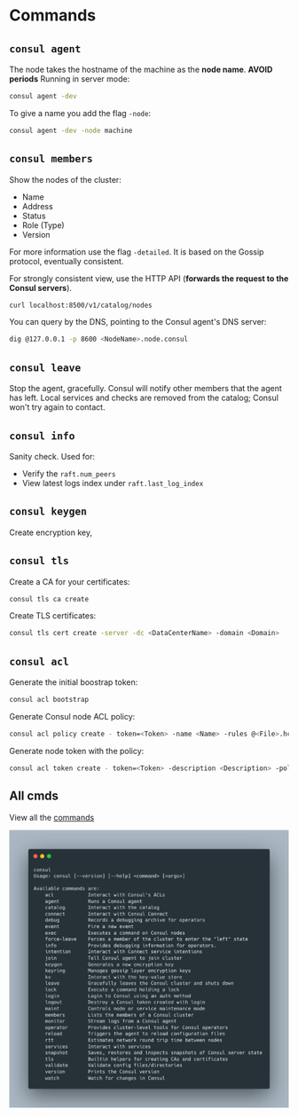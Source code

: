 # Commands
## `consul agent`
The node takes the hostname of the machine as the **node name**.
**AVOID periods**
Running in server mode:
```sh
consul agent -dev
```

To give a name you add the flag `-node`:
```sh
consul agent -dev -node machine
```

## `consul members`
Show the nodes of the cluster:
- Name
- Address
- Status
- Role (Type)
- Version

For more information use the flag `-detailed`. It is based on the Gossip protocol, eventually consistent.

For strongly consistent view, use the HTTP API (**forwards the request to the Consul servers**).

```sh
curl localhost:8500/v1/catalog/nodes
```

You can query by the DNS, pointing to the Consul agent's DNS server:
```sh
dig @127.0.0.1 -p 8600 <NodeName>.node.consul
```

## `consul leave`
Stop the agent, gracefully. Consul will notify other members that the agent has left. Local
services and checks are removed from the catalog; Consul won't try again to contact.

## `consul info`
Sanity check. Used for:
- Verify the `raft.num_peers`
- View latest logs index under `raft.last_log_index`

## `consul keygen`
Create encryption key,

## `consul tls`
Create a CA for your certificates:
```sh
consul tls ca create
```

Create TLS certificates:
```sh
consul tls cert create -server -dc <DataCenterName> -domain <Domain>
```

## `consul acl`
Generate the initial boostrap token:
```sh
consul acl bootstrap
```

Generate Consul node ACL policy:
```sh
consul acl policy create - token=<Token> -name <Name> -rules @<File>.hcl
```

Generate node token with the policy:
```sh
consul acl token create - token=<Token> -description <Description> -policy-name <PolicyName>
```

## All cmds
View all the [commands](https://www.consul.io/commands)

![All commands](images/commands.png)